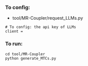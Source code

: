 ### To config:
* tool/MR-Coupler/request_LLMs.py
```
# To config: the api key of LLMs
client = 
```


### To run:
```
cd tool/MR-Coupler
python generate_MTCs.py
```
